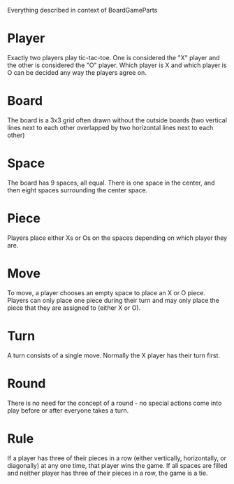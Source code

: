 Everything described in context of BoardGameParts

# Player #

Exactly two players play tic-tac-toe.  One is considered the "X" player and the other is considered the "O" player.  Which player is X and which player is O can be decided any way the players agree on.

# Board #

The board is a 3x3 grid often drawn without the outside boards (two vertical lines next to each other overlapped by two horizontal lines next to each other)

# Space #

The board has 9 spaces, all equal.  There is one space in the center, and then eight spaces surrounding the center space.

# Piece #

Players place either Xs or Os on the spaces depending on which player they are.

# Move #

To move, a player chooses an empty space to place an X or O piece.  Players can only place one piece during their turn and may only place the piece that they are assigned to (either X or O).

# Turn #

A turn consists of a single move.  Normally the X player has their turn first.

# Round #

There is no need for the concept of a round - no special actions come into play before or after everyone takes a turn.

# Rule #

If a player has three of their pieces in a row (either vertically, horizontally, or diagonally) at any one time, that player wins the game.  If all spaces are filled and neither player has three of their pieces in a row, the game is a tie.
